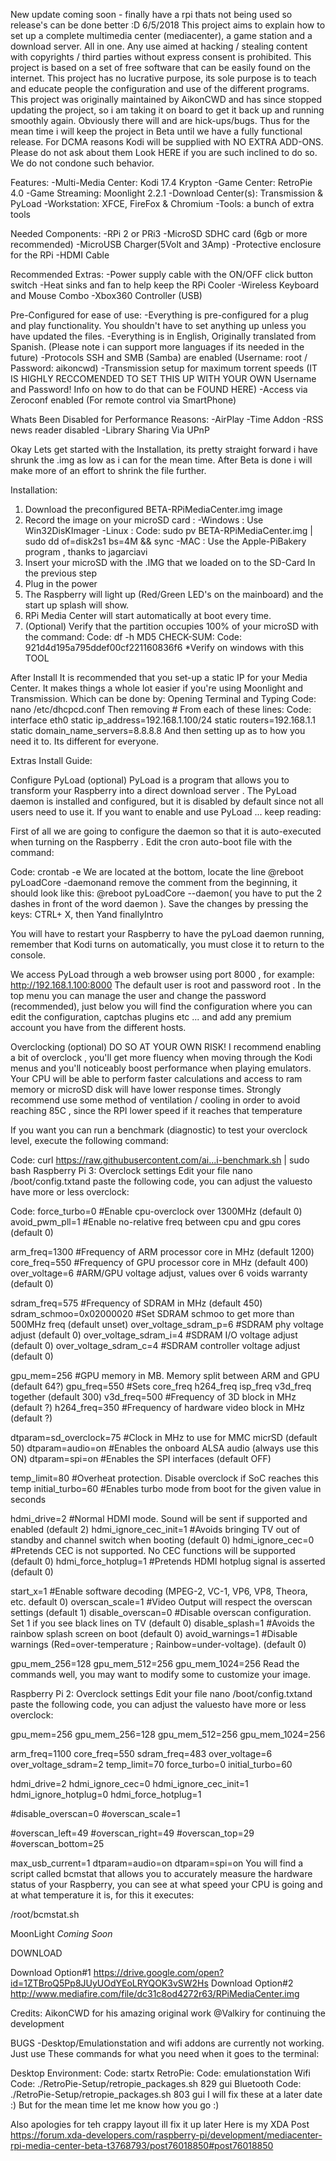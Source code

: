 New update coming soon - finally have a rpi thats not being used so release's can be done better :D
 6/5/2018
This project aims to explain how to set up a complete multimedia center (mediacenter), a game station and a download server. All in one. Any use aimed at hacking / stealing content with copyrights / third parties without express consent is prohibited. This project is based on a set of free software that can be easily found on the internet. This project has no lucrative purpose, its sole purpose is to teach and educate people the configuration and use of the different programs. This project was originally maintained by AikonCWD and has since stopped updating the project, so i am taking it on board to get it back up and running smoothly again. Obviously there will and are hick-ups/bugs. Thus for the mean time i will keep the project in Beta until we have a fully functional release. 
For DCMA reasons Kodi will be supplied with NO EXTRA ADD-ONS. Please do not ask about them Look HERE if you are such inclined to do so. We do not condone such behavior.

Features:
-Multi-Media Center: Kodi 17.4 Krypton
-Game Center: RetroPie 4.0
-Game Streaming: Moonlight 2.2.1
-Download Center(s): Transmission & PyLoad
-Workstation: XFCE, FireFox & Chromium
-Tools: a bunch of extra tools

Needed Components:
-RPi 2 or PRi3
-MicroSD SDHC card (6gb or more recommended)
-MicroUSB Charger(5Volt and 3Amp)
-Protective enclosure for the RPi
-HDMI Cable

Recommended Extras:
-Power supply cable with the ON/OFF click button switch
-Heat sinks and fan to help keep the RPi Cooler
-Wireless Keyboard and Mouse Combo
-Xbox360 Controller (USB)

Pre-Configured for ease of use:
-Everything is pre-configured for a plug and play functionality. You shouldn't have to set anything up unless you have updated the files.
-Everything is in English, Originally translated from Spanish. (Please note i can support more languages if its needed in the future)
-Protocols SSH and SMB (Samba) are enabled (Username: root / Password: aikoncwd)
-Transmission setup for maximum torrent speeds (IT IS HIGHLY RECCOMENDED TO SET THIS UP WITH YOUR OWN Username and Password! Info on how to do that can be FOUND HERE)
-Access via Zeroconf enabled (For remote control via SmartPhone)

Whats Been Disabled for Performance Reasons:
-AirPlay
-Time Addon
-RSS news reader disabled
-Library Sharing Via UPnP

Okay Lets get started with the Installation, its pretty straight forward i have shrunk the .img as low as i can for the mean time. After Beta is done i will make more of an effort to shrink the file further.

Installation:
1. Download the preconfigured BETA-RPiMediaCenter.img image
2. Record the image on your microSD card :
-Windows : Use Win32DisKImager
-Linux :
Code:
sudo pv BETA-RPiMediaCenter.img | sudo dd of=disk2s1 bs=4M && sync
-MAC : Use the Apple-PiBakery program , thanks to jagarciavi
3. Insert your microSD with the .IMG that we loaded on to the SD-Card In the previous step
4. Plug in the power
5. The Raspberry will light up (Red/Green LED's on the mainboard) and the start up splash will show.
7. RPi Media Center will start automatically at boot every time.
8. (Optional) Verify that the partition occupies 100% of your microSD with the command:
Code:
df -h
MD5 CHECK-SUM:
Code:
921d4d195a795ddef00cf221160836f6
*Verify on windows with this TOOL

After Install
It is recommended that you set-up a static IP for your Media Center. It makes things a whole lot easier if you're using Moonlight and Transmission.
Which can be done by:
Opening Terminal and Typing
Code:
nano /etc/dhcpcd.conf
Then removing # From each of these lines:
Code:
interface eth0
static ip_address=192.168.1.100/24
static routers=192.168.1.1
static domain_name_servers=8.8.8.8
And then setting up as to how you need it to. Its different for everyone.

Extras Install Guide:

Configure PyLoad (optional)
PyLoad is a program that allows you to transform your Raspberry into a direct download server . The PyLoad daemon is installed and configured, but it is disabled by default since not all users need to use it. If you want to enable and use PyLoad ... keep reading:

First of all we are going to configure the daemon so that it is auto-executed when turning on the Raspberry . Edit the cron auto-boot file with the command:

Code:
crontab -e
We are located at the bottom, locate the line @reboot pyLoadCore -daemonand remove the comment from the beginning, it should look like this: @reboot pyLoadCore --daemon( you have to put the 2 dashes in front of the word daemon ). Save the changes by pressing the keys: CTRL+ X, then Yand finallyIntro

You will have to restart your Raspberry to have the pyLoad daemon running, remember that Kodi turns on automatically, you must close it to return to the console.

We access PyLoad through a web browser using port 8000 , for example: http://192.168.1.100:8000
The default user is root and password root . In the top menu you can manage the user and change the password (recommended), just below you will find the configuration where you can edit the configuration, captchas plugins etc ... and add any premium account you have from the different hosts.

Overclocking (optional) DO SO AT YOUR OWN RISK!
I recommend enabling a bit of overclock , you'll get more fluency when moving through the Kodi menus and you'll noticeably boost performance when playing emulators. Your CPU will be able to perform faster calculations and access to ram memory or microSD disk will have lower response times. 
Strongly recommend use some method of ventilation / cooling in order to avoid reaching 85C , since the RPI lower speed if it reaches that temperature

If you want you can run a benchmark (diagnostic) to test your overclock level, execute the following command:

Code:
curl https://raw.githubusercontent.com/ai...i-benchmark.sh | sudo bash
Raspberry Pi 3: Overclock settings
Edit your file nano /boot/config.txtand paste the following code, you can adjust the values ​​to have more or less overclock:

Code:
force_turbo=0                   #Enable cpu-overclock over 1300MHz (default 0)
avoid_pwm_pll=1                 #Enable no-relative freq between cpu and gpu cores (default 0)

arm_freq=1300                   #Frequency of ARM processor core in MHz (default 1200)
core_freq=550                   #Frequency of GPU processor core in MHz (default 400)
over_voltage=6                  #ARM/GPU voltage adjust, values over 6 voids warranty (default 0)

sdram_freq=575                  #Frequency of SDRAM in MHz (default 450)
sdram_schmoo=0x02000020         #Set SDRAM schmoo to get more than 500MHz freq (default unset)
over_voltage_sdram_p=6          #SDRAM phy voltage adjust (default 0)
over_voltage_sdram_i=4          #SDRAM I/O voltage adjust (default 0)
over_voltage_sdram_c=4          #SDRAM controller voltage adjust (default 0)

gpu_mem=256                     #GPU memory in MB. Memory split between ARM and GPU (default 64?)
gpu_freq=550                    #Sets core_freq h264_freq isp_freq v3d_freq together (default 300)
v3d_freq=500                    #Frequency of 3D block in MHz (default ?)
h264_freq=350                   #Frequency of hardware video block in MHz (default ?)

dtparam=sd_overclock=75         #Clock in MHz to use for MMC micrSD (default 50)
dtparam=audio=on                #Enables the onboard ALSA audio (always use this ON)
dtparam=spi=on                  #Enables the SPI interfaces (default OFF)

temp_limit=80                   #Overheat protection. Disable overclock if SoC reaches this temp
initial_turbo=60                #Enables turbo mode from boot for the given value in seconds

hdmi_drive=2                    #Normal HDMI mode. Sound will be sent if supported and enabled (default 2)
hdmi_ignore_cec_init=1          #Avoids bringing TV out of standby and channel switch when booting (default 0)
hdmi_ignore_cec=0               #Pretends CEC is not supported. No CEC functions will be supported (default 0)
hdmi_force_hotplug=1            #Pretends HDMI hotplug signal is asserted (default 0)

start_x=1                       #Enable software decoding (MPEG-2, VC-1, VP6, VP8, Theora, etc. default 0)
overscan_scale=1                #Video Output will respect the overscan settings (default 1)
disable_overscan=0              #Disable overscan configuration. Set 1 if you see black lines on TV (default 0)
disable_splash=1                #Avoids the rainbow splash screen on boot (default 0)
avoid_warnings=1                #Disable warnings (Red=over-temperature ; Rainbow=under-voltage). (default 0)

gpu_mem_256=128
gpu_mem_512=256
gpu_mem_1024=256
Read the commands well, you may want to modify some to customize your image.

Raspberry Pi 2: Overclock settings
Edit your file nano /boot/config.txtand paste the following code, you can adjust the values ​​to have more or less overclock:

gpu_mem=256
gpu_mem_256=128
gpu_mem_512=256
gpu_mem_1024=256

arm_freq=1100
core_freq=550
sdram_freq=483
over_voltage=6
over_voltage_sdram=2
temp_limit=70
force_turbo=0
initial_turbo=60

hdmi_drive=2
hdmi_ignore_cec=0
hdmi_ignore_cec_init=1
hdmi_ignore_hotplug=0
hdmi_force_hotplug=1

#disable_overscan=0
#overscan_scale=1

#overscan_left=49
#overscan_right=49
#overscan_top=29
#overscan_bottom=25

max_usb_current=1
dtparam=audio=on
dtparam=spi=on
You will find a script called bcmstat that allows you to accurately measure the hardware status of your Raspberry, you can see at what speed your CPU is going and at what temperature it is, for this it executes:

/root/bcmstat.sh

MoonLight
*Coming Soon*

DOWNLOAD

Download Option#1 https://drive.google.com/open?id=1ZTBroQ5Pp8JUyUOdYEoLRYQOK3vSW2Hs
Download Option#2 http://www.mediafire.com/file/dc31c8od4272r63/RPiMediaCenter.img

Credits:
AikonCWD for his amazing original work
@Valkiry for continuing the development


BUGS
-Desktop/Emulationstation and wifi addons are currently not working.
Just use These commands for what you need when it goes to the terminal:

Desktop Environment:
Code:
startx
RetroPie:
Code:
emulationstation
Wifi 
Code:
./RetroPie-Setup/retropie_packages.sh 829 gui
Bluetooth
Code:
 ./RetroPie-Setup/retropie_packages.sh 803 gui
I will fix these at a later date :) But for the mean time let me know how you go :)


Also apologies for teh crappy layout ill fix it up later
Here is my XDA Post https://forum.xda-developers.com/raspberry-pi/development/mediacenter-rpi-media-center-beta-t3768793/post76018850#post76018850

